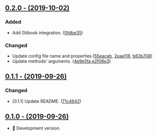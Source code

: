 ## [0.2.0 - (2019-10-02)](https://github.com/InterConnecta/zoho-crm/compare/0.1.1...0.2.0)

### Added
- Add Gitbook integration. ([0fdbe35](https://github.com/InterConnecta/zoho-crm/commit/0fdbe35))

### Changed
- Update config file name and properties.([55eaceb](https://github.com/InterConnecta/zoho-crm/commit/55eaceb), [2eae116](https://github.com/InterConnecta/zoho-crm/commit/2eae116), [b63b708](https://github.com/InterConnecta/zoho-crm/commit/b63b708))
- Update methods' arguments. ([4e9e5fa](https://github.com/InterConnecta/zoho-crm/commit/4e9e5fa),[e2f08e3](https://github.com/InterConnecta/zoho-crm/commit/e2f08e3))


## [0.1.1 - (2019-09-26)](https://github.com/InterConnecta/zoho-crm/compare/0.1.0...0.1.1)

### Changed
- [0.1.1] Update README. ([71c4642](https://github.com/InterConnecta/zoho-crm/commit/71c4642))


## [0.1.0 - (2019-09-26)](https://github.com/InterConnecta/zoho-crm/compare/0.0.0...0.1.0)

- :tada: Development version.
